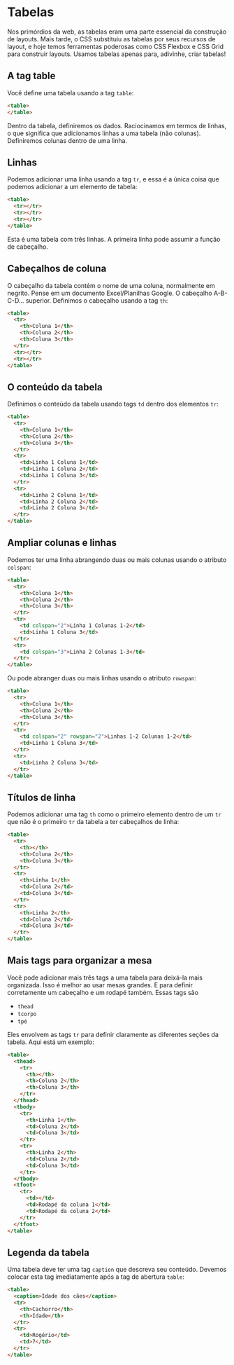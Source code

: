 # Tabelas

Nos primórdios da web, as tabelas eram uma parte essencial da construção de layouts.
Mais tarde, o CSS substituiu as tabelas por seus recursos de layout, e hoje temos ferramentas poderosas como CSS Flexbox e CSS Grid para construir layouts. Usamos tabelas apenas para, adivinhe, criar tabelas!

## A tag table

Você define uma tabela usando a tag `table`:

```html
<table>
</table>
```

Dentro da tabela, definiremos os dados. Raciocinamos em termos de linhas, o que significa que adicionamos linhas a uma tabela (não colunas). Definiremos colunas dentro de uma linha.

## Linhas

Podemos adicionar uma linha usando a tag `tr`, e essa é a única coisa que podemos adicionar a um elemento de tabela:

```html
<table>
  <tr></tr>
  <tr></tr>
  <tr></tr>
</table>
```

Esta é uma tabela com três linhas.
A primeira linha pode assumir a função de cabeçalho.

## Cabeçalhos de coluna

O cabeçalho da tabela contém o nome de uma coluna, normalmente em negrito.
Pense em um documento Excel/Planilhas Google. O cabeçalho A-B-C-D... superior.
Definimos o cabeçalho usando a tag `th`:

```html
<table>
  <tr>
    <th>Coluna 1</th>
    <th>Coluna 2</th>
    <th>Coluna 3</th>
  </tr>
  <tr></tr>
  <tr></tr>
</table>
```

## O conteúdo da tabela

Definimos o conteúdo da tabela usando tags `td` dentro dos elementos `tr`:

```html
<table>
  <tr>
    <th>Coluna 1</th>
    <th>Coluna 2</th>
    <th>Coluna 3</th>
  </tr>
  <tr>
    <td>Linha 1 Coluna 1</td>
    <td>Linha 1 Coluna 2</td>
    <td>Linha 1 Coluna 3</td>
  </tr>
  <tr>
    <td>Linha 2 Coluna 1</td>
    <td>Linha 2 Coluna 2</td>
    <td>Linha 2 Coluna 3</td>
  </tr>
</table>
```

## Ampliar colunas e linhas

Podemos ter uma linha abrangendo duas ou mais colunas usando o atributo `colspan`:

```html
<table>
  <tr>
    <th>Coluna 1</th>
    <th>Coluna 2</th>
    <th>Coluna 3</th>
  </tr>
  <tr>
    <td colspan="2">Linha 1 Colunas 1-2</td>
    <td>Linha 1 Coluna 3</td>
  </tr>
  <tr>
    <td colspan="3">Linha 2 Colunas 1-3</td>
  </tr>
</table>
```

Ou pode abranger duas ou mais linhas usando o atributo `rowspan`:

```html
<table>
  <tr>
    <th>Coluna 1</th>
    <th>Coluna 2</th>
    <th>Coluna 3</th>
  </tr>
  <tr>
    <td colspan="2" rowspan="2">Linhas 1-2 Colunas 1-2</td>
    <td>Linha 1 Coluna 3</td>
  </tr>
  <tr>
    <td>Linha 2 Coluna 3</td>
  </tr>
</table>
```

## Títulos de linha

Podemos adicionar uma tag `th` como o primeiro elemento dentro de um `tr` que não é o primeiro `tr` da tabela a ter cabeçalhos de linha:

```html
<table>
  <tr>
    <th></th>
    <th>Coluna 2</th>
    <th>Coluna 3</th>
  </tr>
  <tr>
    <th>Linha 1</th>
    <td>Coluna 2</td>
    <td>Coluna 3</td>
  </tr>
  <tr>
    <th>Linha 2</th>
    <td>Coluna 2</td>
    <td>Coluna 3</td>
  </tr>
</table>
```

## Mais tags para organizar a mesa

Você pode adicionar mais três tags a uma tabela para deixá-la mais organizada. Isso é melhor ao usar mesas grandes. E para definir corretamente um cabeçalho e um rodapé também.
Essas tags são

- `thead`
- `tcorpo`
- `tpé`

Eles envolvem as tags `tr` para definir claramente as diferentes seções da tabela. Aqui está um exemplo:

```html
<table>
  <thead>
    <tr>
      <th></th>
      <th>Coluna 2</th>
      <th>Coluna 3</th>
    </tr>
  </thead>
  <tbody>
    <tr>
      <th>Linha 1</th>
      <td>Coluna 2</td>
      <td>Coluna 3</td>
    </tr>
    <tr>
      <th>Linha 2</th>
      <td>Coluna 2</td>
      <td>Coluna 3</td>
    </tr>
  </tbody>
  <tfoot>
    <tr>
      <td></td>
      <td>Rodapé da coluna 1</td>
      <td>Rodapé da coluna 2</td>
    </tr>
  </tfoot>
</table>
```

## Legenda da tabela

Uma tabela deve ter uma tag `caption` que descreva seu conteúdo. Devemos colocar esta tag imediatamente após a tag de abertura `table`:

```html
<table>
  <caption>Idade dos cães</caption>
  <tr>
    <th>Cachorro</th>
    <th>Idade</th>
  </tr>
  <tr>
    <td>Rogério</td>
    <td>7</td>
  </tr>
</table>
```

